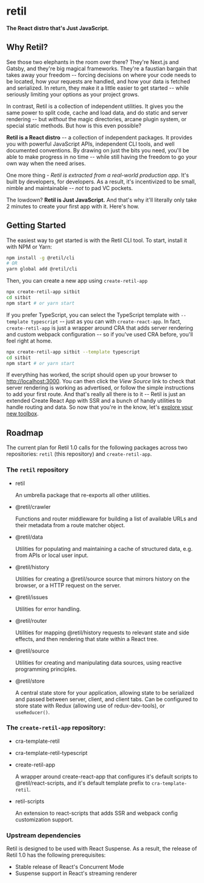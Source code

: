 retil
=====

**The React distro that's Just JavaScript.**


## Why Retil?

See those two elephants in the room over there? They're Next.js and Gatsby, and they're big magical frameworks. They're a faustian bargain that takes away your freedom -- forcing decisions on where your code needs to be located, how your requests are handled, and how your data is fetched and serialized. In return, they make it a little easier to get started -- while seriously limiting your options as your project grows.

In contrast, Retil is a collection of independent utilities. It gives you the same power to split code, cache and load data, and do static and server rendering -- but *without* the magic directories, arcane plugin system, or special static methods. But how is this even possible?

**Retil is a React distro** -- a collection of independent packages. It provides you with powerful JavaScript APIs, independent CLI tools, and well documented conventions. By drawing on just the bits you need, you'll be able to make progress in no time -- while still having the freedom to go your own way when the need arises.

One more thing - *Retil is extracted from a real-world production app*. It's built by developers, for developers. As a result, it's incentivized to be small, nimble and maintainable -- *not* to pad VC pockets.

The lowdown? **Retil is Just JavaScript.** And that's why it'll literally only take 2 minutes to create your first app with it. Here's how.


## Getting Started

The easiest way to get started is with the Retil CLI tool. To start, install it with NPM or Yarn:

```bash
npm install -g @retil/cli
# OR
yarn global add @retil/cli
```

Then, you can create a new app using `create-retil-app`

```bash
npx create-retil-app sitbit
cd sitbit
npm start # or yarn start
```

If you prefer TypeScript, you can select the TypeScript template with `--template typescript` -- just as you can with `create-react-app`. In fact, `create-retil-app` is just a wrapper around CRA that adds server rendering and custom webpack configuration -- so if you've used CRA before, you'll feel right at home.

```bash
npx create-retil-app sitbit --template typescript
cd sitbit
npm start # or yarn start
```

If everything has worked, the script should open up your browser to <http://localhost:3000>. You can then click the *View Source* link to check that server rendering is working as advertised, or follow the simple instructions to add your first route. And that's really all there is to it -- Retil is just an extended Create React App with SSR and a bunch of handy utilities to handle routing and data. So now that you're in the know, let's [explore your new toolbox]().


## Roadmap

The current plan for Retil 1.0 calls for the following packages across two repositories: `retil` (this repository)  and `create-retil-app`.


### The `retil` repository

- retil

  An umbrella package that re-exports all other utilities.

- @retil/crawler

  Functions and router middleware for building a list of available URLs and their metadata from a route matcher object.

- @retil/data

  Utilities for populating and maintaining a cache of structured data, e.g. from APIs or local user input.

- @retil/history

  Utilities for creating a @retil/source source that mirrors history on the browser, or a HTTP request on the server.

- @retil/issues

  Utilities for error handling.

- @retil/router

  Utilities for mapping @retil/history requests to relevant state and side effects, and then rendering that state within a React tree.

- @retil/source

  Utilities for creating and manipulating data sources, using reactive programming principles.

- @retil/store

  A central state store for your application, allowing state to be serialized and passed between server, client, and client tabs. Can be configured to store state with Redux (allowing use of redux-dev-tools), or `useReducer()`.


### The `create-retil-app` repository:

- cra-template-retil
- cra-template-retil-typescript
- create-retil-app

  A wrapper around create-react-app that configures it's default scripts to @retil/react-scripts, and it's default template prefix to `cra-template-retil`.

- retil-scripts

  An extension to react-scripts that adds SSR and webpack config customization support.


### Upstream dependencies

Retil is designed to be used with React Suspense. As a result, the release of Retil 1.0 has the following prerequisites:

- Stable release of React's Concurrent Mode
- Suspense support in React's streaming renderer